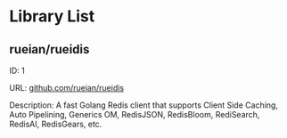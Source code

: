 # Library List

## rueian/rueidis

ID: 1

URL: [github.com/rueian/rueidis](https://github.com/rueian/rueidis)

Description: A fast Golang Redis client that supports Client Side Caching, Auto Pipelining, Generics OM, RedisJSON, RedisBloom, RediSearch, RedisAI, RedisGears, etc.

